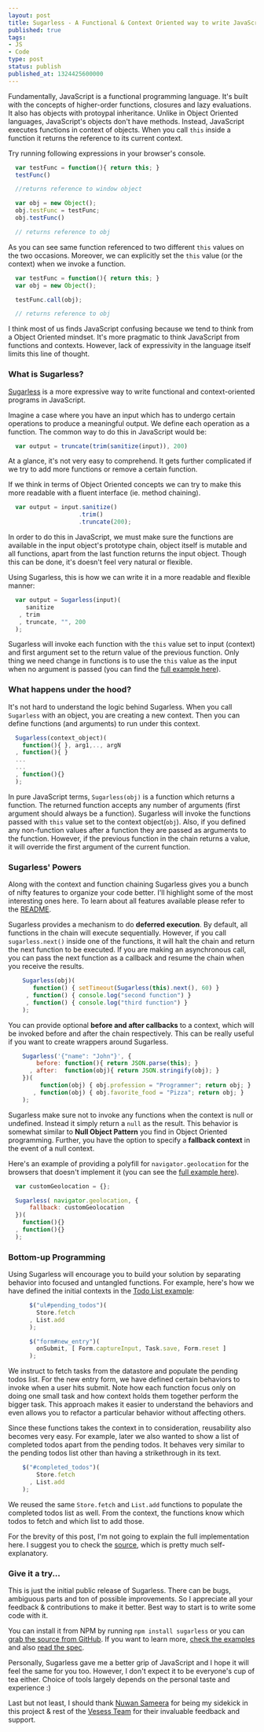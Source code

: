 ```yaml
---
layout: post
title: Sugarless - A Functional & Context Oriented way to write JavaScript
published: true
tags:
- JS
- Code
type: post
status: publish
published_at: 1324425600000
---
```


Fundamentally, JavaScript is a functional programming language. It's built with the concepts of higher-order functions, closures and lazy evaluations. It also has objects with protoypal inheritance. Unlike in Object Oriented languages, JavaScript's objects don't have methods. Instead, JavaScript executes functions in context of objects. When you call `this` inside a function it returns the reference to its current context.

Try running following expressions in your browser's console.

```javascript
  var testFunc = function(){ return this; }
  testFunc()

  //returns reference to window object

  var obj = new Object();
  obj.testFunc = testFunc;
  obj.testFunc()

  // returns reference to obj
```

As you can see same function referenced to two different `this` values on the two occasions. Moreover, we can explicitly set the `this` value (or the context) when we invoke a function.

```javascript
  var testFunc = function(){ return this; }
  var obj = new Object();

  testFunc.call(obj);

  // returns reference to obj
```

I think most of us finds JavaScript confusing because we tend to think from a Object Oriented mindset. It's more pragmatic to think JavaScript from functions and contexts. However, lack of expressivity in the language itself limits this line of thought.

### What is Sugarless?

[Sugarless](http://github.com/laktek/SugarlessJS) is a more expressive way to write functional and context-oriented programs in JavaScript.

Imagine a case where you have an input which has to undergo certain operations to produce a meaningful output. We define each operation as a function. The common way to do this in JavaScript would be:

```javascript
  var output = truncate(trim(sanitize(input)), 200)
```

At a glance, it's not very easy to comprehend. It gets further complicated if we try to add more functions or remove a certain function.

If we think in terms of Object Oriented concepts we can try to make this more readable with a fluent interface (ie. method chaining).

```javascript
  var output = input.sanitize()
                    .trim()
                    .truncate(200);

```

In order to do this in JavaScript, we must make sure the functions are available in the input object's prototype chain, object itself is mutable and all functions, apart from the last function returns the input object. Though this can be done, it's doesn't feel very natural or flexible.

Using Sugarless, this is how we can write it in a more readable and flexible manner:

```javascript
  var output = Sugarless(input)(
     sanitize
   , trim
   , truncate, "", 200
  );
```

Sugarless will invoke each function with the `this` value set to input (context) and first argument set to the return value of the previous function. Only thing we need change in functions is to use the `this` value as the input when no argument is passed (you can find the [full example here](https://github.com/laktek/SugarlessJS/blob/master/examples/client/strings.js)).

### What happens under the hood?

It's not hard to understand the logic behind Sugarless. When you call `Sugarless` with an object, you are creating a new context. Then you can define functions (and arguments) to run under this context.

```javascript
  Sugarless(context_object)(
    function(){ }, arg1,.., argN
  , function(){ }
  ...
  ...
  , function(){}
  );
```

In pure JavaScript terms, `Sugarless(obj)` is a function which returns a function. The returned function accepts any number of arguments (first argument should always be a function). Sugarless will invoke the functions passed with `this` value set to the context object(`obj`). Also, if you defined any non-function values after a function they are passed as arguments to the function. However, if the previous function in the chain returns a value, it will override the first argument of the current function.

### Sugarless' Powers

Along with the context and function chaining Sugarless gives you a bunch of nifty features to organize your code better. I'll highlight some of the most interesting ones here. To learn about all features available please refer to the [README](https://github.com/laktek/SugarlessJS/blob/master/README.md).

Sugarless provides a mechanism to do **deferred execution**. By default, all functions in the chain will execute sequentially. However, if you call `sugarless.next()` inside one of the functions, it will halt the chain and return the next function to be executed. If you are making an asynchronous call, you can pass the next function as a callback and resume the chain when you receive the results.

```javascript
    Sugarless(obj)(
       function() { setTimeout(Sugarless(this).next(), 60) }
     , function() { console.log("second function") }
     , function() { console.log("third function") }
    );
```

You can provide optional **before and after callbacks** to a context, which will be invoked before and after the chain respectively. This can be really useful if you want to create wrappers around Sugarless.

```javascript
    Sugarless('{"name": "John"}', {
        before: function(){ return JSON.parse(this); }
      , after:  function(obj){ return JSON.stringify(obj); }
    })(
         function(obj) { obj.profession = "Programmer"; return obj; }
       , function(obj) { obj.favorite_food = "Pizza"; return obj; }
    );
```

Sugarless make sure not to invoke any functions when the context is null or undefined. Instead it simply return a `null` as the result. This behavior is somewhat similar to **Null Object Pattern** you find in Object Oriented programming. Further, you have the option to specify a **fallback context** in the event of a null context.

Here's an example of providing a polyfill for `navigator.geolocation` for the browsers that doesn't implement it (you can see the [full example here](https://github.com/laktek/SugarlessJS/blob/master/examples/client/location.html)).

```javascript
  var customGeolocation = {};

  Sugarless( navigator.geolocation, {
      fallback: customGeolocation
  })(
    function(){}
  , function(){}
  );
```

### Bottom-up Programming

Using Sugarless will encourage you to build your solution by separating behavior into focused and untangled functions. For example, here's how we have defined the initial contexts in the [Todo List example](https://github.com/laktek/SugarlessJS/blob/master/examples/client/todo_list.html):

```javascript
      $("ul#pending_todos")(
        Store.fetch
      , List.add
      );

      $("form#new_entry")(
        onSubmit, [ Form.captureInput, Task.save, Form.reset ]
      );
```

We instruct to fetch tasks from the datastore and populate the pending todos list. For the new entry form, we have defined certain behaviors to invoke when a user hits submit.
Note how each function focus only on doing one small task and how context holds them together perform the bigger task. This approach makes it easier to understand the behaviors and even allows you to refactor a particular behavior without affecting others.

Since these functions takes the context in to consideration, reusability also becomes very easy. For example, later we also wanted to show a list of completed todos apart from the pending todos. It behaves very similar to the pending todos list other than having a strikethrough in its text.

```javascript
    $("#completed_todos")(
        Store.fetch
      , List.add
    );
```

We reused the same `Store.fetch` and `List.add` functions to populate the completed todos list as well. From the context, the functions know which todos to fetch and which list to add those.

For the brevity of this post, I'm not going to explain the full implementation here. I suggest you to check the [source](https://github.com/laktek/SugarlessJS/blob/master/examples/client/todo_list.html), which is pretty much self-explanatory.

### Give it a try...

This is just the initial public release of Sugarless. There can be bugs, ambiguous parts and ton of possible improvements.
So I appreciate all your feedback & contributions to make it better. Best way to start is to write some code with it.

You can install it from NPM by running `npm install sugarless` or you can [grab the source from GitHub](http://github.com/laktek/SugarlessJS). If you want to learn more, [check the examples](https://github.com/laktek/SugarlessJS/tree/master/examples) and also [read the spec](https://github.com/laktek/SugarlessJS/blob/master/spec/sugarlessSpec.js).

Personally, Sugarless gave me a better grip of JavaScript and I hope it will feel the same for you too. However, I don't expect it to be everyone's cup of tea either. Choice of tools largely depends on the personal taste and experience :)

Last but not least, I should thank [Nuwan Sameera](http://twitter.com/nuwansh) for being my sidekick in this project & rest of the [Vesess Team](http://vesess.com) for their invaluable feedback and support.
